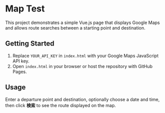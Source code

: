 # Map Test

This project demonstrates a simple Vue.js page that displays Google Maps and allows route searches between a starting point and destination.

## Getting Started

1. Replace `YOUR_API_KEY` in `index.html` with your Google Maps JavaScript API key.
2. Open `index.html` in your browser or host the repository with GitHub Pages.

## Usage

Enter a departure point and destination, optionally choose a date and time, then click **検索** to see the route displayed on the map.
